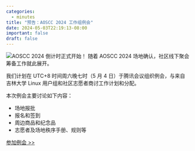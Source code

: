 ```yaml
---
categories:
  - minutes
title: "预告：AOSCC 2024 工作组例会"
date: 2024-05-03T22:19:13-08:00
important: false
draft: false
---
```

![AOSCC 2024 倒计时正式开始！](/assets/coffee-break/20240427/imgs/aoscc-2024.png)
随着 AOSCC 2024 场地确认，社区线下聚会筹备工作就此展开。

我们计划在 UTC+8 时间周六晚七时（5 月 4 日）于腾讯会议组织例会，与来自吉林大学 Linux 用户组和社区志愿者商讨工作计划和分配。

本次例会主要讨论如下内容：

- 场地报批
- 报名和签到
- 周边商品和纪念品
- 志愿者及场地秩序手册、规则等

[参加例会 >>](https://meeting.tencent.com/dm/M2REF3Mn4KgQ)
